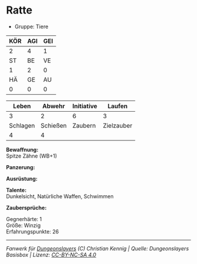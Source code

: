 # Ratte  
- Gruppe: Tiere  

| KÖR | AGI | GEI |  
| --- | --- | --- |  
| 2   | 4   | 1   |
| ST  | BE  | VE  |  
| 1   | 2   | 0   |
| HÄ  | GE  | AU  |  
| 0   | 0   | 0   |


| Leben    | Abwehr   | Initiative | Laufen     |
| -------- | -------- | ---------- | ---------- |
| 3        | 2        | 6          | 3          |
| Schlagen | Schießen | Zaubern    | Zielzauber |
| 4        | 4        |            |            |

**Bewaffnung:**  
Spitze Zähne (WB+1)

**Panzerung:**  


**Ausrüstung:**  


**Talente:**  
Dunkelsicht, Natürliche Waffen, Schwimmen

**Zaubersprüche:**  


Gegnerhärte: 1  
Größe: Winzig  
Erfahrungspunkte: 26  



___
*Fanwerk für [Dungeonslayers](https://www.dungeonslayers.net/) (C) Christian Kennig | Quelle: Dungeonslayers Basisbox | Lizenz: [CC-BY-NC-SA 4.0](https://creativecommons.org/licenses/by-nc-sa/4.0/deed.de)*